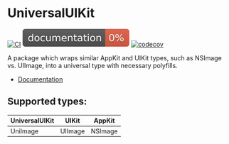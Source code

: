# UniversalUIKit

[![CI](https://github.com/philprime/UniversalUIKit/workflows/Swift/badge.svg)](https://github.com/philprime/UniversalUIKit/actions)
[![Documentation](https://raw.githubusercontent.com/philprime/UniversalUIKit/gh-pages/badge.svg)](https://philprime.github.io/UniversalUIKit/)
[![codecov](https://codecov.io/gh/philprime/UniversalUIKit/branch/main/graph/badge.svg)](https://codecov.io/gh/philprime/UniversalUIKit)

A package which wraps similar AppKit and UIKit types, such as NSImage vs. UIImage, into a universal type with necessary polyfills.

* [Documentation](https://philprime.github.io/UniversalUIKit/)
## Supported types:

| UniversalUIKit | UIKit  | AppKit |
| --- | --- | --- |
| UniImage | UIImage | NSImage |

